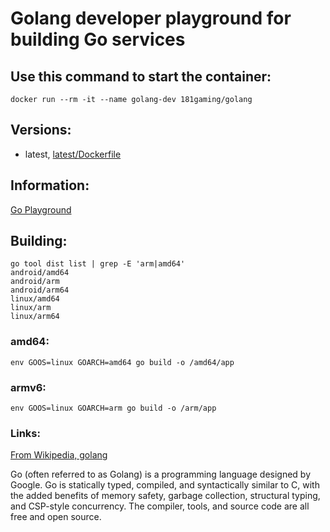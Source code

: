 # Golang developer playground for building Go services

## Use this command to start the container: 

```
docker run --rm -it --name golang-dev 181gaming/golang
```

## Versions:

* latest, [latest/Dockerfile](https://github.com/nicholashoule/docker/tree/master/golang/)

## Information:

[Go Playground](https://play.golang.org/)

## Building:

```
go tool dist list | grep -E 'arm|amd64'
android/amd64
android/arm
android/arm64
linux/amd64
linux/arm
linux/arm64
```

### amd64:

```
env GOOS=linux GOARCH=amd64 go build -o /amd64/app
```

### armv6:

```
env GOOS=linux GOARCH=arm go build -o /arm/app
```

### Links:

[From Wikipedia, golang](https://en.wikipedia.org/wiki/Go_%28programming_language%29)

Go (often referred to as Golang) is a programming language designed by Google. Go is statically typed, compiled, and syntactically similar to C, with the added benefits of memory safety, garbage collection, structural typing, and CSP-style concurrency. The compiler, tools, and source code are all free and open source.
